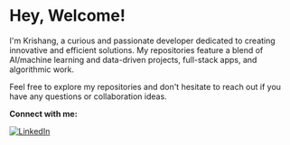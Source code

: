 # Hey, Welcome!

I'm Krishang, a curious and passionate developer dedicated to creating innovative and efficient solutions. 
My repositories feature a blend of AI/machine learning and data-driven projects, full-stack apps, and algorithmic work.

Feel free to explore my repositories and don't hesitate to reach out if you have any questions or collaboration ideas.

**Connect with me:**

[![LinkedIn](https://img.shields.io/badge/-LinkedIn-blue?style=flat&logo=linkedin&logoColor=white)](https://www.linkedin.com/in/krishangsharma118/)
